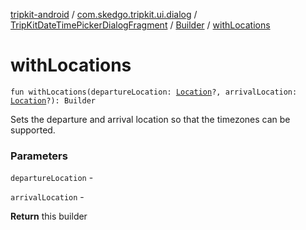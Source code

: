 [tripkit-android](../../../index.md) / [com.skedgo.tripkit.ui.dialog](../../index.md) / [TripKitDateTimePickerDialogFragment](../index.md) / [Builder](index.md) / [withLocations](./with-locations.md)

# withLocations

`fun withLocations(departureLocation: `[`Location`](../../../com.skedgo.tripkit.common.model/-location/index.md)`?, arrivalLocation: `[`Location`](../../../com.skedgo.tripkit.common.model/-location/index.md)`?): Builder`

Sets the departure and arrival location so that the timezones can be supported.

### Parameters

`departureLocation` -

`arrivalLocation` -

**Return**
this builder

